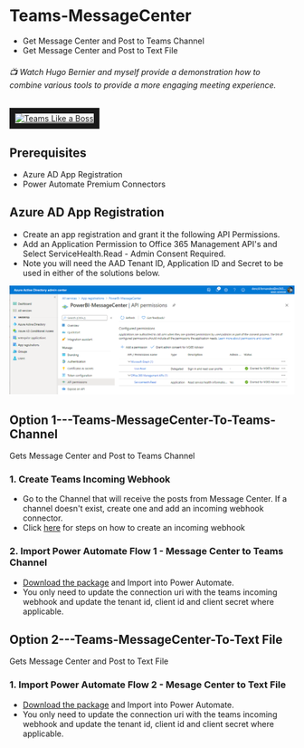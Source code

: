 # Teams-MessageCenter
* Get Message Center and Post to Teams Channel
* Get Message Center and Post to Text File

###### 📺 Watch Hugo Bernier and myself provide a demonstration how to combine various tools to provide a more engaging meeting experience.
 <a href="https://www.youtube.com/watch?v=j0-Yh0fH8vM" target="_blank"><img src="https://i9.ytimg.com/vi/j0-Yh0fH8vM/mqdefault.jpg?sqp=CMjN7IcG&rs=AOn4CLC3892xNE6HSynplqvnn-tjguE1vg" 
alt="Teams Like a Boss" border="10" /></a>

## Prerequisites
* Azure AD App Registration
* Power Automate Premium Connectors

## Azure AD App Registration
* Create an app registration and grant it the following API Permissions.
* Add an Application Permission to Office 365 Management API's and Select ServiceHealth.Read - Admin Consent Required.
* Note you will need the AAD Tenant ID, Application ID and Secret to be used in either of the solutions below.

<img src="https://github.com/M365-DenzilFernandes/M365-MessageCenter-PowerBI/blob/main/PBI-MessageCenter-4.png"  style="max-width:100%;">

## Option 1---Teams-MessageCenter-To-Teams-Channel
Gets Message Center and Post to Teams Channel

### 1. Create Teams Incoming Webhook
* Go to the Channel that will receive the posts from Message Center. If a channel doesn't exist, create one and add an incoming webhook connector. 
* Click [here](https://docs.microsoft.com/en-us/microsoftteams/platform/webhooks-and-connectors/how-to/add-incoming-webhook) for steps on how to create an incoming webhook

### 2. Import Power Automate Flow 1 - Message Center to Teams Channel
* [Download the package](https://github.com/M365-DenzilFernandes/Teams-MessageCenter/raw/main/MicrosoftTeams-MessageCenter(v1.0).zip) and Import into Power Automate.
* You only need to update the connection uri with the teams incoming webhook and update the tenant id, client id and client secret where applicable.

## Option 2---Teams-MessageCenter-To-Text File
Gets Message Center and Post to Text File

### 1. Import Power Automate Flow 2 - Mesage Center to Text File
* [Download the package](https://github.com/M365-DenzilFernandes/Teams-MessageCenter/raw/main/MicrosoftTeams-MessageCenter(v1.0)-To-TextFile.zip) and Import into Power Automate.
* You only need to update the connection uri with the teams incoming webhook and update the tenant id, client id and client secret where applicable.

